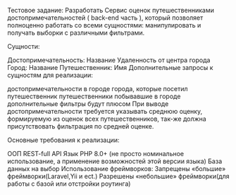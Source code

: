 Тестовое задание:
Разработать Сервис оценок путешественниками достопримечательностей ( back-end часть ), который позволяет полноценно работать со всеми сущностями: манипулировать и получать выборки с различными фильтрами.

Сущности:

Достопримечательность:
Название
Удаленность от центра города
Город:
Название
Путешественник:
Имя
Дополнительные запросы к сущностям для реализации:

достопримечательности в городе
города, которые посетил путешественник
путешественники побывавшие в городе
дополнительные фильтры будут плюсом
При выводе достопримечательности требуется указывать среднюю оценку, формируемую из оценок всех путешественников, так-же должна присутствовать фильтрация по средней оценке.

Основные требования к реализации:

ООП
REST-full API
Язык PHP 8.0+ (не просто номинальное использование, а применение возможностей этой версии языка)
База данных на выбор
Использование фреймворков:
Запрещены «большие» фреймворки(Laravel,Yii и ect.)
Разрешены «небольшие» фреймворки(для работы с базой или отстройки роутинга)